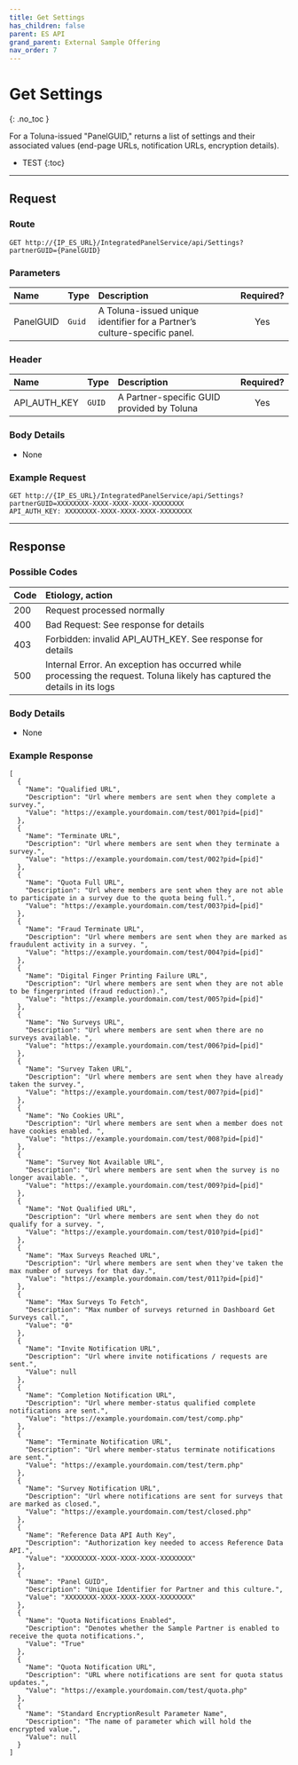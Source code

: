 ```yaml
---
title: Get Settings
has_children: false
parent: ES API
grand_parent: External Sample Offering
nav_order: 7
---
```



# Get Settings
{: .no_toc }

For a Toluna-issued "PanelGUID," returns a list of settings and their associated values (end-page URLs, notification URLs, encryption details).

* TEST
{:toc}

---


## Request

### Route
```plaintext
GET http://{IP_ES_URL}/IntegratedPanelService/api/Settings?partnerGUID={PanelGUID}
```

### Parameters

| Name | Type | Description | Required? |
| :--- | :--- | :--- | :---: |
| PanelGUID | ```Guid``` | A Toluna-issued unique identifier for a Partner’s culture-specific panel. | Yes |


### Header

| Name | Type | Description | Required? |
| :--- | :--- | :--- | :---: |
| API_AUTH_KEY | ```GUID``` | A Partner-specific GUID provided by Toluna | Yes |

### Body Details

 - None

### Example Request

```
GET http://{IP_ES_URL}/IntegratedPanelService/api/Settings?partnerGUID=XXXXXXXX-XXXX-XXXX-XXXX-XXXXXXXX
API_AUTH_KEY: XXXXXXXX-XXXX-XXXX-XXXX-XXXXXXXX
```
---
## Response

### Possible Codes

| Code | Etiology, action |
| :--- | :--- |
| 200 | Request processed normally |
| 400 | Bad Request: See response for details |
| 403 | Forbidden: invalid API_AUTH_KEY. See response for details |
| 500 | Internal Error. An exception has occurred while processing the request. Toluna likely has captured the details in its logs |


### Body Details
 - None


### Example Response
```plaintext
[
  {
    "Name": "Qualified URL",
    "Description": "Url where members are sent when they complete a survey.",
    "Value": "https://example.yourdomain.com/test/001?pid=[pid]"
  },
  {
    "Name": "Terminate URL",
    "Description": "Url where members are sent when they terminate a survey.",
    "Value": "https://example.yourdomain.com/test/002?pid=[pid]"
  },
  {
    "Name": "Quota Full URL",
    "Description": "Url where members are sent when they are not able to participate in a survey due to the quota being full.",
    "Value": "https://example.yourdomain.com/test/003?pid=[pid]"
  },
  {
    "Name": "Fraud Terminate URL",
    "Description": "Url where members are sent when they are marked as fraudulent activity in a survey. ",
    "Value": "https://example.yourdomain.com/test/004?pid=[pid]"
  },
  {
    "Name": "Digital Finger Printing Failure URL",
    "Description": "Url where members are sent when they are not able to be fingerprinted (fraud reduction).",
    "Value": "https://example.yourdomain.com/test/005?pid=[pid]"
  },
  {
    "Name": "No Surveys URL",
    "Description": "Url where members are sent when there are no surveys available. ",
    "Value": "https://example.yourdomain.com/test/006?pid=[pid]"
  },
  {
    "Name": "Survey Taken URL",
    "Description": "Url where members are sent when they have already taken the survey.",
    "Value": "https://example.yourdomain.com/test/007?pid=[pid]"
  },
  {
    "Name": "No Cookies URL",
    "Description": "Url where members are sent when a member does not have cookies enabled. ",
    "Value": "https://example.yourdomain.com/test/008?pid=[pid]"
  },
  {
    "Name": "Survey Not Available URL",
    "Description": "Url where members are sent when the survey is no longer available. ",
    "Value": "https://example.yourdomain.com/test/009?pid=[pid]"
  },
  {
    "Name": "Not Qualified URL",
    "Description": "Url where members are sent when they do not qualify for a survey. ",
    "Value": "https://example.yourdomain.com/test/010?pid=[pid]"
  },
  {
    "Name": "Max Surveys Reached URL",
    "Description": "Url where members are sent when they've taken the max number of surveys for that day.",
    "Value": "https://example.yourdomain.com/test/011?pid=[pid]"
  },
  {
    "Name": "Max Surveys To Fetch",
    "Description": "Max number of surveys returned in Dashboard Get Surveys call.",
    "Value": "0"
  },
  {
    "Name": "Invite Notification URL",
    "Description": "Url where invite notifications / requests are sent.",
    "Value": null
  },
  {
    "Name": "Completion Notification URL",
    "Description": "Url where member-status qualified complete notifications are sent.",
    "Value": "https://example.yourdomain.com/test/comp.php"
  },
  {
    "Name": "Terminate Notification URL",
    "Description": "Url where member-status terminate notifications are sent.",
    "Value": "https://example.yourdomain.com/test/term.php"
  },
  {
    "Name": "Survey Notification URL",
    "Description": "Url where notifications are sent for surveys that are marked as closed.",
    "Value": "https://example.yourdomain.com/test/closed.php"
  },
  {
    "Name": "Reference Data API Auth Key",
    "Description": "Authorization key needed to access Reference Data API.",
    "Value": "XXXXXXXX-XXXX-XXXX-XXXX-XXXXXXXX"
  },
  {
    "Name": "Panel GUID",
    "Description": "Unique Identifier for Partner and this culture.",
    "Value": "XXXXXXXX-XXXX-XXXX-XXXX-XXXXXXXX"
  },
  {
    "Name": "Quota Notifications Enabled",
    "Description": "Denotes whether the Sample Partner is enabled to receive the quota notifications.",
    "Value": "True"
  },
  {
    "Name": "Quota Notification URL",
    "Description": "URL where notifications are sent for quota status updates.",
    "Value": "https://example.yourdomain.com/test/quota.php"
  },
  {
    "Name": "Standard EncryptionResult Parameter Name",
    "Description": "The name of parameter which will hold the encrypted value.",
    "Value": null
  }
]
```